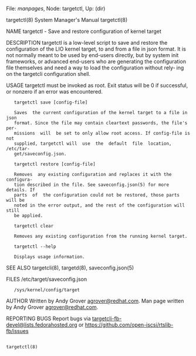 File: *manpages*,  Node: targetctl,  Up: (dir)

targetctl(8)                System Manager's Manual               targetctl(8)



NAME
       targetctl - Save and restore configuration of kernel target

DESCRIPTION
       targetctl  is  a low-level script to save and restore the configuration
       of the LIO kernel target, to and from a file in json format. It is  not
       normally  meant  to  be  used by end-users directly, but by system init
       frameworks, or advanced end-users who are generating the  configuration
       file  themselves and need a way to load the configuration without rely‐
       ing on the targetcli configuration shell.

USAGE
       targetctl must be invoked as root. Exit status will be 0 if successful,
       or nonzero if an error was encountered.

       targetctl save [config-file]

       Saves  the current configuration of the kernel target to a file in json
       format. Since the file may contain cleartext passwords, the file's per‐
       missions  will  be set to only allow root access. If config-file is not
       supplied, targetctl will  use  the  default  file  location,  /etc/tar‐
       get/saveconfig.json.

       targetctl restore [config-file]

       Removes  any existing configuration and replaces it with the configura‐
       tion described in the file. See saveconfig.json(5) for more details. If
       parts  of  the configuration could not be restored, those parts will be
       noted in the error output, and the rest of the configuration will still
       be applied.

       targetctl clear

       Removes any existing configuration from the running kernel target.

       targetctl --help

       Displays usage information.

SEE ALSO
       targetcli(8), targetd(8), saveconfig.json(5)

FILES
       /etc/target/saveconfig.json

       /sys/kernel/config/target

AUTHOR
       Written by Andy Grover <agrover@redhat.com>.
       Man page written by Andy Grover <agrover@redhat.com>.

REPORTING BUGS
       Report bugs via <targetcli-fb-devel@lists.fedorahosted.org>
       or <https://github.com/open-iscsi/rtslib-fb/issues>



                                                                  targetctl(8)
